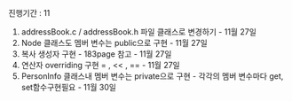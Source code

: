진행기간 : 11
1. addressBook.c / addressBook.h 파일 클래스로 변경하기 - 11월 27일
2. Node 클래스도 멤버 변수는 public으로 구현 - 11월 27일
3. 복사 생성자 구현 - 183page 참고  - 11월 27일
4. 연산자 overriding 구현 = , << , == - 11월 27일
5. PersonInfo 클래스내 멤버 변수는 private으로 구현 - 각각의 멤버 변수마다 get, set함수구현필요 - 11월 30일
